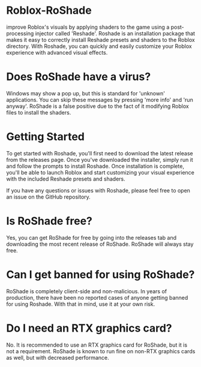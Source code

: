 # Roblox-RoShade
improve Roblox's visuals by applying shaders to the game using a post-processing injector called 'Reshade'. Roshade is an installation package that makes it easy to correctly install Reshade presets and shaders to the Roblox directory. With Roshade, you can quickly and easily customize your Roblox experience with advanced visual effects.


# Does RoShade have a virus?
Windows may show a pop up, but this is standard for 'unknown' applications. You can skip these messages by pressing 'more info' and 'run anyway'. RoShade is a false positive due to the fact of it modifying Roblox files to install the shaders.


# Getting Started
To get started with Roshade, you'll first need to download the latest release from the releases page. Once you've downloaded the installer, simply run it and follow the prompts to install Roshade. Once installation is complete, you'll be able to launch Roblox and start customizing your visual experience with the included Reshade presets and shaders.

If you have any questions or issues with Roshade, please feel free to open an issue on the GitHub repository.

# Is RoShade free?
Yes, you can get RoShade for free by going into the releases tab and downloading the most recent release of RoShade. RoShade will always stay free.


# Can I get banned for using RoShade?
RoShade is completely client-side and non-malicious. In years of production, there have been no reported cases of anyone getting banned for using Roshade. With that in mind, use it at your own risk.


# Do I need an RTX graphics card?
No. It is recommended to use an RTX graphics card for RoShade, but it is not a requirement. RoShade is known to run fine on non-RTX graphics cards as well, but with decreased performance.
